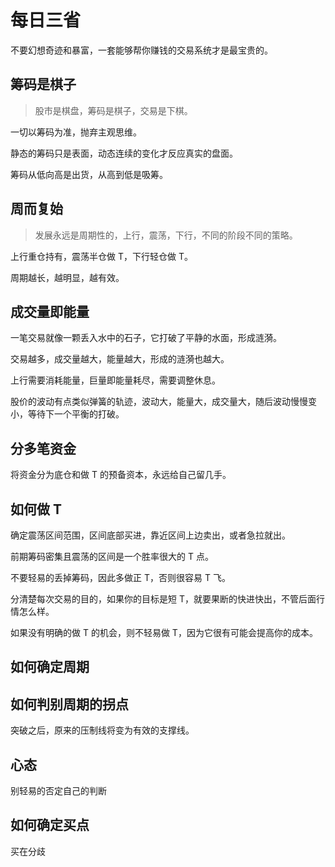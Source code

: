 # 每日三省

不要幻想奇迹和暴富，一套能够帮你赚钱的交易系统才是最宝贵的。

## 筹码是棋子

> 股市是棋盘，筹码是棋子，交易是下棋。

一切以筹码为准，抛弃主观思维。

静态的筹码只是表面，动态连续的变化才反应真实的盘面。

筹码从低向高是出货，从高到低是吸筹。

## 周而复始

> 发展永远是周期性的，上行，震荡，下行，不同的阶段不同的策略。

上行重仓持有，震荡半仓做 T，下行轻仓做 T。

周期越长，越明显，越有效。

## 成交量即能量

一笔交易就像一颗丢入水中的石子，它打破了平静的水面，形成涟漪。

交易越多，成交量越大，能量越大，形成的涟漪也越大。

上行需要消耗能量，巨量即能量耗尽，需要调整休息。

股价的波动有点类似弹簧的轨迹，波动大，能量大，成交量大，随后波动慢慢变小，等待下一个平衡的打破。

## 分多笔资金

将资金分为底仓和做 T 的预备资本，永远给自己留几手。

## 如何做 T

确定震荡区间范围，区间底部买进，靠近区间上边卖出，或者急拉就出。

前期筹码密集且震荡的区间是一个胜率很大的 T 点。

不要轻易的丢掉筹码，因此多做正 T，否则很容易 T 飞。

分清楚每次交易的目的，如果你的目标是短 T，就要果断的快进快出，不管后面行情怎么样。

如果没有明确的做 T 的机会，则不轻易做 T，因为它很有可能会提高你的成本。

## 如何确定周期

## 如何判别周期的拐点

突破之后，原来的压制线将变为有效的支撑线。

## 心态

别轻易的否定自己的判断

## 如何确定买点

买在分歧
